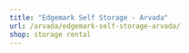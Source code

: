```yaml
---
title: "Edgemark Self Storage - Arvada"
url: /arvada/edgemark-self-storage-arvada/
shop: storage rental
---
```

